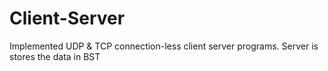 Client-Server
=============

Implemented UDP &amp; TCP connection-less client server programs. Server is stores the data in BST